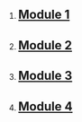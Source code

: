 1. ## [Module 1](./Module_1/)
2. ## [Module 2](./Module_2/)
3. ## [Module 3](./Module_3/)
4. ## [Module 4](./Module_4/)